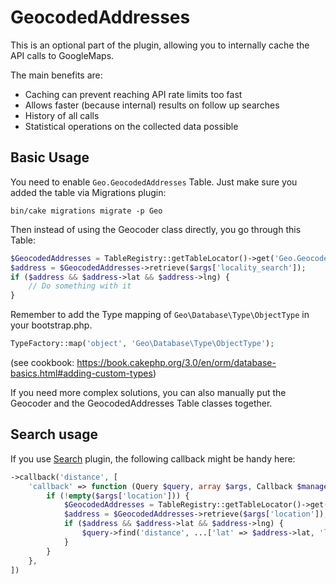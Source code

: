 # GeocodedAddresses

This is an optional part of the plugin, allowing you to internally cache the
API calls to GoogleMaps.

The main benefits are:
- Caching can prevent reaching API rate limits too fast
- Allows faster (because internal) results on follow up searches
- History of all calls
- Statistical operations on the collected data possible

## Basic Usage

You need to enable `Geo.GeocodedAddresses` Table. Just make sure you added the table via Migrations plugin:
```
bin/cake migrations migrate -p Geo
```

Then instead of using the Geocoder class directly, you go through this Table:
```php
$GeocodedAddresses = TableRegistry::getTableLocator()->get('Geo.GeocodedAddresses');
$address = $GeocodedAddresses->retrieve($args['locality_search']);
if ($address && $address->lat && $address->lng) {
    // Do something with it
}
```

Remember to add the Type mapping of `Geo\Database\Type\ObjectType` in your bootstrap.php.
```php
TypeFactory::map('object', 'Geo\Database\Type\ObjectType');
```
(see cookbook: https://book.cakephp.org/3.0/en/orm/database-basics.html#adding-custom-types)

If you need more complex solutions, you can also manually put the Geocoder and the GeocodedAddresses Table classes together.

## Search usage
If you use [Search](https://github.com/FriendsOfCake/search) plugin, the following callback might be handy here:

```php
->callback('distance', [
    'callback' => function (Query $query, array $args, Callback $manager) {
        if (!empty($args['location'])) {
            $GeocodedAddresses = TableRegistry::getTableLocator()->get('Geo.GeocodedAddresses');
            $address = $GeocodedAddresses->retrieve($args['location']);
            if ($address && $address->lat && $address->lng) {
                $query->find('distance', ...['lat' => $address->lat, 'lng' => $address->lng, 'tableName' => 'MyTableName', 'distance' => 100, 'sort' => false]);
            }
        }
    },
])
```
